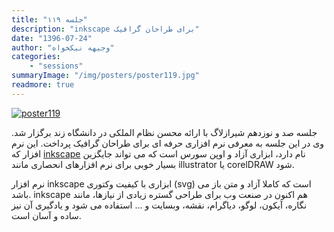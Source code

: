 ```yaml
---
title: "جلسه ۱۱۹"
description: "inkscape برای طراحان گرافیک"
date: "1396-07-24"
author: "وجیهه نیکخواه"
categories:
    - "sessions"
summaryImage: "/img/posters/poster119.jpg"
readmore: true
---
```

[![poster119](../../img/posters/poster119.jpg)](../../img/poster119.jpg)

جلسه صد و نوزدهم شیرازلاگ با ارائه محسن نظام الملکی در دانشگاه زند برگزار شد. وی در این جلسه به معرفی نرم افزاری حرفه ای برای طراحان گرافیک پرداخت. این نرم افزار که [inkscape](https://inkscape.org/en/) نام دارد، ابزاری آزاد و اوپن سورس است که می تواند جایگزین بسیار خوبی برای نرم افزارهای انحصاری مانند illustrator یا  corelDRAW شود. 

نرم افزار inkscape ابزاری با کیفیت وکتوری (svg) است که کاملا آزاد و متن باز می باشد. inkscape هم اکنون در صنعت وب برای طراحی گستره زیادی از نیازها، مانند نگاره، آیکون، لوگو، دیاگرام، نقشه، وبسایت و ... استفاده می شود و یادگیری آن نیز ساده و آسان است.
